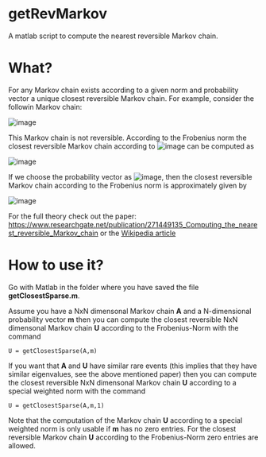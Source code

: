 # getRevMarkov
A matlab script to compute the nearest reversible Markov chain.

# What?
For any Markov chain exists according to a given norm and probability vector a unique closest reversible Markov chain.
For example, consider the followin Markov chain:

![image](https://user-images.githubusercontent.com/1765602/68806995-4b1fe100-0667-11ea-9356-fe204e537432.png)

This Markov chain is not reversible. According to the Frobenius norm the closest reversible Markov chain according to ![image](https://user-images.githubusercontent.com/1765602/68806912-21ff5080-0667-11ea-94e3-c56ec44956a9.png) can be computed as 


![image](https://user-images.githubusercontent.com/1765602/68807042-62f76500-0667-11ea-945b-1dbdd1221088.png)


If we choose the probability vector as ![image](https://user-images.githubusercontent.com/1765602/68807075-730f4480-0667-11ea-8fe8-566536cdc48e.png), then the closest reversible Markov chain according to the Frobenius norm is approximately given by 

![image](https://user-images.githubusercontent.com/1765602/68807109-81f5f700-0667-11ea-9f2f-d529c0cb487e.png)

For the full theory check out the paper: https://www.researchgate.net/publication/271449135_Computing_the_nearest_reversible_Markov_chain or the [Wikipedia article](https://en.wikipedia.org/wiki/Markov_chain#Closest_reversible_Markov_chain)

# How to use it?
Go with Matlab in the folder where you have saved the file **getClosestSparse.m**.

Assume you have a NxN dimensonal Markov chain **A** and a N-dimensional probability vector **m** then you can compute the closest reversible NxN dimensonal Markov chain **U** according to the Frobenius-Norm with the command
```
U = getClosestSparse(A,m)
```

If you want that **A** and **U** have similar rare events (this implies that they have similar eigenvalues, see the above mentioned paper) then you can compute the closest reversible NxN dimensonal Markov chain **U** according to a special weighted norm with the command
```
U = getClosestSparse(A,m,1)
```

Note that the computation of the Markov chain **U** according to a special weighted norm is only usable if **m** has no zero entries. For the closest reversible Markov chain **U** according to the Frobenius-Norm zero entries are allowed.

